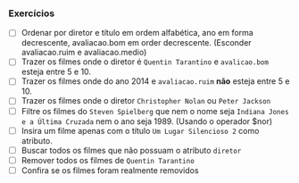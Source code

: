 ### Exercícios

- [ ] Ordenar por diretor e título em ordem alfabética, ano em forma decrescente, avaliacao.bom em order decrescente. (Esconder avaliacao.ruim e avaliacao.medio)
- [ ] Trazer os filmes onde o diretor é `Quentin Tarantino` e `avalicao.bom` esteja entre 5 e 10.
- [ ] Trazer os filmes onde do ano 2014 e `avaliacao.ruim` **não** esteja entre 5 e 10.
- [ ] Trazer os filmes onde o diretor `Christopher Nolan` ou `Peter Jackson`
- [ ] Filtre os filmes do `Steven Spielberg` que nem o nome seja `Indiana Jones e a Última Cruzada` nem o ano seja 1989. (Usando o operador $nor)
- [ ] Insira um filme apenas com o título `Um Lugar Silencioso 2` como atributo.
- [ ] Buscar todos os filmes que não possuam o atributo `diretor`
- [ ] Remover todos os filmes de `Quentin Tarantino`
- [ ] Confira se os filmes foram realmente removidos
